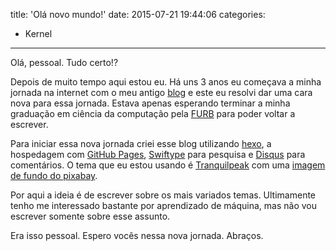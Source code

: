 title: 'Olá novo mundo!'
date: 2015-07-21 19:44:06
categories:
- Kernel
---
Olá, pessoal. Tudo certo!?

Depois de muito tempo aqui estou eu. Há uns 3 anos eu começava a minha jornada na internet com o meu antigo [blog](https://ejuliobatista.wordpress.com/ "blog antigo") e este eu resolvi dar uma cara  nova para essa jornada. Estava apenas esperando terminar a minha graduação em ciência da computação pela [FURB](http://www.furb.br "FURB") para poder voltar a escrever. 
<!-- more -->
Para iniciar essa nova jornada criei esse blog utilizando [hexo](http://www.hexo.io "hexo"), a hospedagem com [GitHub Pages](http://pages.github.com "GitHub Pages"), [Swiftype](https://swiftype.com/ "Swiftype") para pesquisa e [Disqus](https://disqus.com/ "Disqus") para comentários. O tema que eu estou usando é [Tranquilpeak](https://github.com/LouisBarranqueiro/tranquilpeak-hexo-theme "Tema Tranquilpeak") com uma [imagem de fundo do pixabay](https://pixabay.com/pt/a-turva-plano-de-fundo-borr%C3%A3o-819385/ "Imagem de fundo no Pixabay").

Por aqui a ideia é de escrever sobre os mais variados temas. Ultimamente tenho me interessado bastante por aprendizado de máquina, mas não vou escrever somente sobre esse assunto.

Era isso pessoal. Espero vocês nessa nova jornada.
Abraços.
